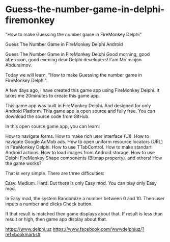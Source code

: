 # Guess-the-number-game-in-delphi-firemonkey
"How to make Guessing the number game in FireMonkey Delphi"

 Guess The Number Game in FireMonkey Delphi Android

Guess The Number Game in FireMonkey Delphi Good morning, good afternoon, good evening dear Delphi developers! I'am Mo'minjon Abduraimov.

Today we will learn, "How to make Guessing the number game in FireMonkey Delphi".

A few days ago, i have created this game app using FireMonkey Delphi. It takes me 20minutes to create this game app.

This game app was built in FireMonkey Delphi. And designed for only Android Platform. This game app is open source and fully free. You can download the source code from GitHub.

In this open source game app, you can learn:

How to navigate forms.
How to make rich user interface (UI).
How to navigate Google AdMob ads.
How to open uniform resource locators (URL) in FireMonkey Delphi.
How to use TTabControl.
How to make standart Android actions.
How to load images from Android storage.
How to use Delphi FireMonkey Shape components (Bitmap property).
and others!
How the game works?

That is very simple. There are three difficulties:

Easy.
Medium.
Hard.
But there is only Easy mod. You can play only Easy mod.

In Easy mod, the system Randomize a number between 0 and 10.
Then user inputs a number and clicks Check button.

If that result is matched then game displays about that. If result is less than result or high, then game app display about that.

https://www.delphi.uz
https://www.facebook.com/wwwdelphiuz/?ref=bookmarks#
